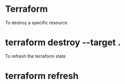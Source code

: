 # Terraform

To destroy a specific resource 
# terraform destroy --target <ResourceType>.<ResourceName>

To refresh the terraform state
# terraform refresh